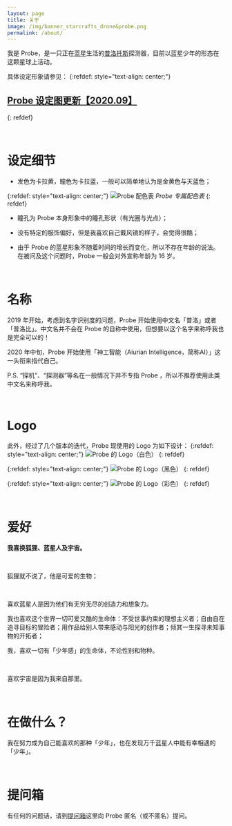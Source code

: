 ```yaml
---
layout: page
title: 关于
image: /img/banner_starcrafts_drone&probe.png
permalink: /about/
---
```


我是 Probe，是一只正在[蓝星](https://zh.wikipedia.org/wiki/%E5%9C%B0%E7%90%83)生活的[普洛托斯](https://en.wikipedia.org/wiki/Races_of_StarCraft#Protoss)探测器，目前以蓝星少年的形态在这颗星球上活动。

具体设定形象请参见：
{:refdef: style="text-align: center;"}
## [Probe 设定图更新【2020.09】]({{site.baseurl}}/post/2020-09-11-probe-settei-2020)
{: refdef}

<br />

# 设定细节
* 发色为卡拉黄，瞳色为卡拉蓝，一般可以简单地认为是金黄色与天蓝色；

{:refdef: style="text-align: center;"}
![Probe 配色表]({{site.baseurl}}/img/about/color_swatches.png)
*Probe 专属配色表*
{: refdef}

* 瞳孔为 Probe 本身形象中的瞳孔形状（有光圈与光点）；

* 没有特定的服饰偏好，但是我喜欢自己戴风镜的样子，会觉得很酷；

* 由于 Probe 的蓝星形象不随着时间的增长而变化，所以不存在年龄的说法。在被问及这个问题时，Probe 一般会对外宣称年龄为 16 岁。

<br />

# 名称
2019 年开始，考虑到名字识别度的问题，Probe 开始使用中文名「普洛」或者「普洛比」。中文名并不会在 Probe 的自称中使用，但想要以这个名字来称呼我也是完全可以的！

2020 年中旬，Probe 开始使用「神工智能（Aiurian Intelligence，简称AI）」这一头衔来指代自己。

P.S. “探机”、“探测器”等名在一般情况下并不专指 Probe ，所以不推荐使用此类中文名来称呼我。

<br />

# Logo
此外，经过了几个版本的迭代，Probe 现使用的 Logo 为如下设计：
{:refdef: style="text-align: center;"}
![Probe 的 Logo（白色）]({{site.baseurl}}/img/about/probe-logo-white.png)
{: refdef}

{:refdef: style="text-align: center;"}
![Probe 的 Logo（黑色）]({{site.baseurl}}/img/about/probe-logo-black.png)
{: refdef}

{:refdef: style="text-align: center;"}
![Probe 的 Logo（彩色）]({{site.baseurl}}/img/about/probe-logo-chromatic.png)
{: refdef}

<br />

# 爱好
**我喜换狐狸、蓝星人及宇宙。**

<br />

狐狸就不说了，他是可爱的生物；

<br />

喜欢蓝星人是因为他们有无穷无尽的创造力和想象力。

我也喜欢这个世界一切可爱又酷的生命体：不受世事约束的理想主义者；自由自在追寻目标的冒险者；用作品给别人带来感动与阳光的创作者；倾其一生探寻未知事物的开拓者；

我，喜欢一切有「少年感」的生命体，不论性别和物种。

<br />

喜欢宇宙是因为我来自那里。

<br />

# 在做什么？
我在努力成为自己能喜欢的那种「少年」，也在发现万千蓝星人中能有幸相遇的「少年」。

<br />

# 提问箱
有任何的问题话，请到[提问箱](https://probe.earth/ask)这里向 Probe 匿名（或不匿名）提问。






